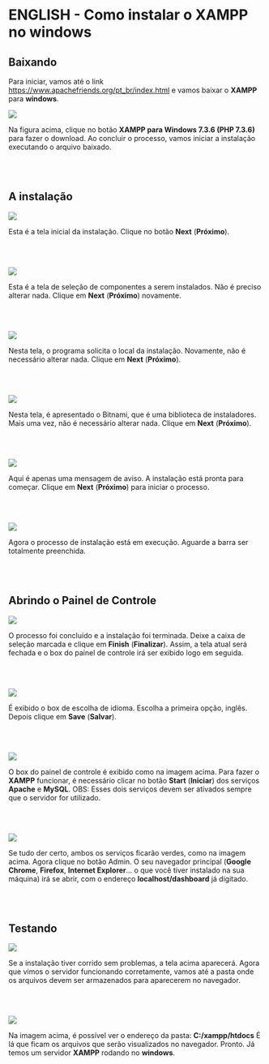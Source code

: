 # ENGLISH - Como instalar o XAMPP no windows #

## Baixando ##

Para iniciar, vamos até o link https://www.apachefriends.org/pt_br/index.html e vamos baixar o **XAMPP** para **windows**.

![](/pt-br/assets/images/xampp_01.png)

Na figura acima, clique no botão **XAMPP para Windows 7.3.6 (PHP 7.3.6)** para fazer o download. Ao concluir o processo, vamos iniciar a instalação executando o arquivo baixado.

<br><br>

## A instalação ##

![](/pt-br/assets/images/xampp_02.png)

Esta é a tela inicial da instalação. Clique no botão **Next** (**Próximo**).

<br><br>

![](/pt-br/assets/images/xampp_03.png)

Esta é a tela de seleção de componentes a serem instalados. Não é preciso alterar nada. Clique em **Next** (**Próximo**) novamente.

<br><br>

![](/pt-br/assets/images/xampp_04.png)

Nesta tela, o programa solicita o local da instalação. Novamente, não é necessário alterar nada. Clique em **Next** (**Próximo**).

<br><br>

![](/pt-br/assets/images/xampp_05.png)

Nesta tela, é apresentado o Bitnami, que é uma biblioteca de instaladores. Mais uma vez, não é necessário alterar nada. Clique em **Next** (**Próximo**).

<br><br>

![](/pt-br/assets/images/xampp_06.png)

Aqui é apenas uma mensagem de aviso. A instalação está pronta para começar. Clique em **Next** (**Próximo**) para iniciar o processo.

<br><br>

![](/pt-br/assets/images/xampp_07.png)

Agora o processo de instalação está em execução. Aguarde a barra ser totalmente preenchida.

<br><br>

## Abrindo o Painel de Controle ##

![](/pt-br/assets/images/xampp_08.png)

O processo foi concluído e a instalação foi terminada. Deixe a caixa de seleção marcada e clique em **Finish** (**Finalizar**). Assim, a tela atual será fechada e o box do painel de controle irá ser exibido logo em seguida.

<br><br>

![](/pt-br/assets/images/xampp_09.png)

É exibido o box de escolha de idioma. Escolha a primeira opção, inglês. Depois clique em **Save** (**Salvar**).

<br><br>

![](/pt-br/assets/images/xampp_10.png)

O box do painel de controle é exibido como na imagem acima. Para fazer o **XAMPP** funcionar, é necessário clicar no botão **Start** (**Iniciar**) dos serviços **Apache** e **MySQL**.
OBS: Esses dois serviços devem ser ativados sempre que o servidor for utilizado.

<br><br>

![](/pt-br/assets/images/xampp_11.png)

Se tudo der certo, ambos os serviços ficarão verdes, como na imagem acima. Agora clique no botão Admin. O seu navegador principal (**Google Chrome**, **Firefox**, **Internet Explorer**... o que você tiver instalado na sua máquina) irá se abrir, com o endereço **localhost/dashboard** já digitado.

<br><br>

## Testando ##

![](/pt-br/assets/images/xampp_12.png)

Se a instalação tiver corrido sem problemas, a tela acima aparecerá. Agora que vimos o servidor funcionando corretamente, vamos até a pasta onde os arquivos devem ser armazenados para aparecerem no navegador.

<br><br>

![](/pt-br/assets/images/xampp_13.png)

Na imagem acima, é possível ver o endereço da pasta: **C:/xampp/htdocs**
É lá que ficam os arquivos que serão visualizados no navegador.
Pronto. Já temos um servidor **XAMPP** rodando no **windows**.

<br><br>
